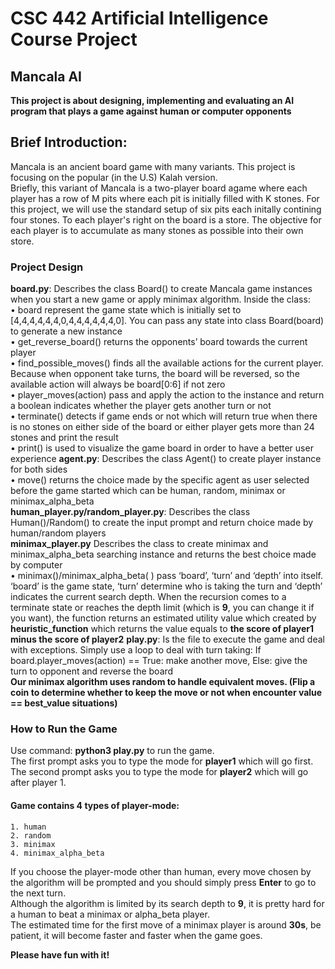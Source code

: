CSC 442 Artificial Intelligence Course Project
======================================

Mancala AI
--------------

 __This project is about designing, implementing and evaluating an AI program that plays a game against human or computer opponents__

Brief Introduction:
---------------

Mancala is an ancient board game with many variants. This project is focusing on the popular (in the U.S) Kalah version.</br>
Briefly, this variant of Mancala is a two-player board agame where each player has a row of M pits where each pit is initially filled with K stones. For this project, we will use the standard setup of six pits each initally contining four stones. To each player's right on the board is a store. The objective for each player is to accumulate as many stones as possible into their own store.</br>

### Project Design
**board.py**: Describes the class Board() to create Mancala game instances when you start a new game or apply minimax algorithm. Inside the class:</br>
• board represent the game state which is initially set to [4,4,4,4,4,4,0,4,4,4,4,4,4,0]. You can pass any state into class Board(board) to generate a new instance</br>
• get_reverse_board() returns the opponents’ board towards the current player</br>
• find_possible_moves() finds all the available actions for the current player. Because
when opponent take turns, the board will be reversed, so the available action will always be board[0:6] if not zero</br>
• player_moves(action) pass and apply the action to the instance and return a boolean
indicates whether the player gets another turn or not</br>
• terminate() detects if game ends or not which will return true when there is no stones on either side of the board or either player gets more than 24 stones and print the result</br>
• print() is used to visualize the game board in order to have a better user experience
**agent.py**: Describes the class Agent() to create player instance for both sides</br>
• move() returns the choice made by the specific agent as user selected before the game
started which can be human, random, minimax or minimax_alpha_beta</br>
**human_player.py/random_player.py**: Describes the class Human()/Random() to create the
input prompt and return choice made by human/random players</br>
**minimax_player.py** Describes the class to create minimax and minimax_alpha_beta
searching instance and returns the best choice made by computer</br>
• minimax()/minimax_alpha_beta( ) pass ‘board’, ‘turn’ and ‘depth’ into itself. ‘board’ is the game state, ‘turn’ determine who is taking the turn and ‘depth’ indicates the current search depth. When the recursion comes to a terminate state or reaches the depth limit (which is **9**, you can change it if you want), the function returns an estimated utility value which created by **heuristic_function** which returns the value equals to **the score of player1 minus the score of player2**
**play.py**: Is the file to execute the game and deal with exceptions. Simply use a loop to deal with turn taking: If board.player_moves(action) == True: make another move, Else: give the turn to opponent and reverse the board</br>
 __Our minimax algorithm uses random to handle equivalent moves. (Flip a coin to determine whether to keep the move or not when encounter value == best_value situations)__

### How to Run the Game

Use command: **python3 play.py** to run the game.</br>
The first prompt asks you to type the mode for **player1** which will go first.</br> 
The second prompt asks you to type the mode for **player2** which will go after player 1.</br>

#### Game contains 4 types of player-mode:
    1. human
    2. random
    3. minimax
    4. minimax_alpha_beta

If you choose the player-mode other than human, every move chosen by the algorithm will be prompted and you should simply press **Enter** to go to the next turn.</br>
Although the algorithm is limited by its search depth to **9**, it is pretty hard for a human to beat a minimax or alpha_beta player.</br>
The estimated time for the first move of a minimax player is around **30s**, be patient, it will become faster and faster when the game goes.

**Please have fun with it!**
